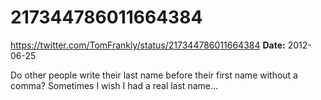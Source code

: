 # 217344786011664384
https://twitter.com/TomFrankly/status/217344786011664384
**Date:** 2012-06-25

Do other people write their last name before their first name without a comma? Sometimes I wish I had a real last name...

